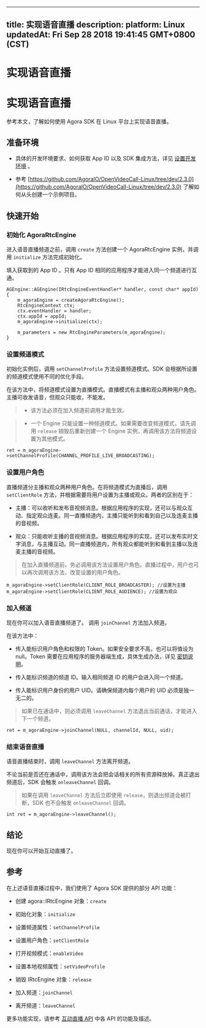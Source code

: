 
---
title: 实现语音直播
description: 
platform: Linux
updatedAt: Fri Sep 28 2018 19:41:45 GMT+0800 (CST)
---
# 实现语音直播
# 实现语音直播

参考本文，了解如何使用 Agora SDK 在 Linux 平台上实现语音直播。

## 准备环境

-   具体的开发环境要求、如何获取 App ID 以及 SDK 集成方法，详见 [设置开发环境](../../cn/Quickstart%20Guide/linux_audio.md) 。

-   参考 [https://github.com/AgoraIO/OpenVideoCall-Linux/tree/dev/2.3.0](https://github.com/AgoraIO/OpenVideoCall-Linux/tree/dev/2.3.0) 了解如何从头创建一个示例项目。


## 快速开始

### 初始化 AgoraRtcEngine

进入语音直播频道之前，调用 <code>create</code> 方法创建一个 AgoraRtcEngine 实例，并调用 <code>initialize</code> 方法完成初始化。

填入获取到的 App ID 。只有 App ID 相同的应用程序才能进入同一个频道进行互通。

```
AGEngine::AGEngine(IRtcEngineEventHandler* handler, const char* appId)
{
    m_agoraEngine = createAgoraRtcEngine();
    RtcEngineContext ctx;
    ctx.eventHandler = handler;
    ctx.appId = appId;
    m_agoraEngine->initialize(ctx);

    m_parameters = new RtcEngineParameters(m_agoraEngine);
}
```

### 设置频道模式

初始化实例后，调用 <code>setChannelProfile</code> 方法设置频道模式。SDK 会根据所设置的频道模式使用不同的优化手段。

在该方法中，将频道模式设置为直播模式。直播模式有主播和观众两种用户角色。主播可收发语音，但观众只能收，不能发。

> -   该方法必须在加入频道前调用才能生效。

> -   一个 Engine 只能设置一种频道模式。如果需要改变频道模式，请先调用 <code>release</code> 销毁后重新创建一个 Engine 实例，再调用该方法将频道设置为其他模式。


```
ret = m_agoraEngine->setChannelProfile(CHANNEL_PROFILE_LIVE_BROADCASTING);
```

### 设置用户角色

直播频道分主播和观众两种用户角色。在将频道模式为直播后，调用 <code>setClientRole</code> 方法，并根据需要将用户设置为主播或观众。两者的区别在于：

-   主播：可以收听和发布音视频消息。根据应用程序的实现，还可以与观众互动、指定观众连麦。同一直播频道内，主播只能听到和看到自己以及连麦主播的音视频。

-   观众：只能收听主播的音视频消息。根据应用程序的实现，还可以发布实时文字消息，与主播互动。同一直播频道内，所有观众都能听到和看到主播以及连麦主播的音视频。


> 在加入直播频道前，务必调用该方法设置用户角色。直播过程中，用户也可以再次调用该方法，改变设置的用户角色。

```
m_agoraEngine->setClientRole(CLIENT_ROLE_BROADCASTER); //设置为主播
m_agoraEngine->setClientRole(CLIENT_ROLE_AUDIENCE); //设置为观众
```

### 加入频道

现在你可以加入语音直播频道了。 调用 <code>joinChannel</code> 方法加入频道。

在该方法中：

-   传入能标识用户角色和权限的 Token。如果安全要求不高，也可以将值设为 null。Token 需要在应用程序的服务器端生成，具体生成办法，详见 [密钥说明](../../cn/Agora%20Platform/token.md)。

-   传入能标识频道的频道 ID。输入相同频道 ID 的用户会进入同一个频道。

-   传入能标识用户身份的用户 UID。请确保频道内每个用户的 UID 必须是独一无二的。


> 如果已在通话中，则必须调用 <code>leaveChannel</code> 方法退出当前通话，才能进入下一个频道。

```
ret = m_agoraEngine->joinChannel(NULL, channelId, NULL, uid);
```

### 结束语音直播

语音直播结束时，调用 <code>leaveChannel</code> 方法离开频道。

不论当前是否还在通话中，调用该方法会把会话相关的所有资源释放掉。真正退出频道后，SDK 会触发 <code>onleaveChannel</code> 回调。

> 如果在调用 <code>leaveChannel</code> 方法后立即使用 <code>release</code>，则退出频道会被打断，SDK 也不会触发 <code>onleaveChannel</code> 回调。

```
int ret = m_agoraEngine->leaveChannel();
```

## 结论

现在你可以开始互动直播了。

## 参考

在上述语音直播过程中，我们使用了 Agora SDK 提供的部分 API 功能：

-   创建 agora::IRtcEngine 对象：<code>create</code>

-   初始化对象：<code>initialize</code>

-   设置频道属性：<code>setChannelProfile</code>

-   设置用户角色：<code>setClientRole</code>

-   打开视频模式：<code>enableVideo</code>

-   设置本地视频属性：<code>setVideoProfile</code>

-   销毁 IRtcEngine 对象：<code>release</code>

-   加入频道：<code>joinChannel</code>

-   离开频道：<code>leaveChannel</code>


更多功能实现，请参考 [互动直播 API](https://docs.agora.io/cn/Interactive%20Broadcast/API%20Reference/java/index.html) 中各 API 的功能及描述。


